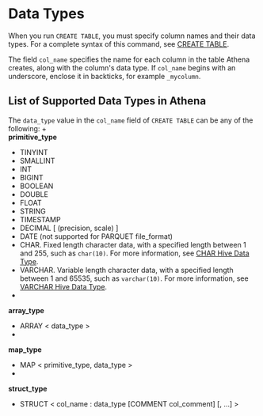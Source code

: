 # Data Types<a name="data-types"></a>

When you run `CREATE TABLE`, you must specify column names and their data types\. For a complete syntax of this command, see [CREATE TABLE](create-table.md)\.

The field `col_name` specifies the name for each column in the table Athena creates, along with the column's data type\. If `col_name` begins with an underscore, enclose it in backticks, for example ``_mycolumn``\.

## List of Supported Data Types in Athena<a name="list-of-supported-data-types-in-ate"></a>

The `data_type` value in the `col_name` field of `CREATE TABLE` can be any of the following:
+   
**primitive\_type**  
  + TINYINT
  + SMALLINT
  + INT
  + BIGINT
  + BOOLEAN
  + DOUBLE
  + FLOAT
  + STRING
  + TIMESTAMP
  + DECIMAL \[ \(precision, scale\) \]
  + DATE \(not supported for PARQUET file\_format\)
  + CHAR\. Fixed length character data, with a specified length between 1 and 255, such as `char(10)`\. For more information, see [CHAR Hive Data Type](https://cwiki.apache.org/confluence/display/Hive/LanguageManual+Types#LanguageManualTypes-char)\.
  + VARCHAR\. Variable length character data, with a specified length between 1 and 65535, such as `varchar(10)`\. For more information, see [VARCHAR Hive Data Type](https://cwiki.apache.org/confluence/display/Hive/LanguageManual+Types#LanguageManualTypes-varchar)\. 
+   
**array\_type**  
  + ARRAY < data\_type >
+   
**map\_type**  
  + MAP < primitive\_type, data\_type >
+   
**struct\_type**  
  + STRUCT < col\_name : data\_type \[COMMENT col\_comment\] \[, \.\.\.\] >